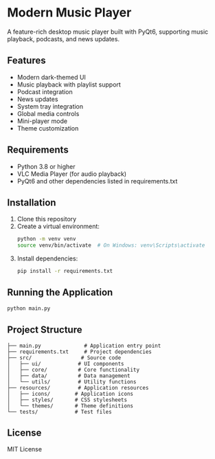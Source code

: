 # Modern Music Player

A feature-rich desktop music player built with PyQt6, supporting music playback, podcasts, and news updates.

## Features

- Modern dark-themed UI
- Music playback with playlist support
- Podcast integration
- News updates
- System tray integration
- Global media controls
- Mini-player mode
- Theme customization

## Requirements

- Python 3.8 or higher
- VLC Media Player (for audio playback)
- PyQt6 and other dependencies listed in requirements.txt

## Installation

1. Clone this repository
2. Create a virtual environment:
   ```bash
   python -m venv venv
   source venv/bin/activate  # On Windows: venv\Scripts\activate
   ```
3. Install dependencies:
   ```bash
   pip install -r requirements.txt
   ```

## Running the Application

```bash
python main.py
```

## Project Structure

```
├── main.py              # Application entry point
├── requirements.txt     # Project dependencies
├── src/                # Source code
│   ├── ui/            # UI components
│   ├── core/          # Core functionality
│   ├── data/          # Data management
│   └── utils/         # Utility functions
├── resources/         # Application resources
│   ├── icons/        # Application icons
│   ├── styles/       # CSS stylesheets
│   └── themes/       # Theme definitions
└── tests/            # Test files
```

## License

MIT License 